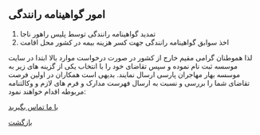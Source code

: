 ## امور گواهینامه رانندگی
1. تمدید گواهینامه رانندگی توسط پلیس راهور ناجا
2. اخذ سوابق گواهینامه رانندگی جهت کسر هزینه بیمه در کشور محل اقامت

لذا هموطنان گرامی مقیم خارج از کشور در صورت درخواست موارد بالا ابتدا در سایت موسسه ثبت نام نموده و سپس تقاضای خود را با انتخاب یکی از گزینه های زیر به موسسه بهار مهاجران پارسی ارسال نمایند. بدیهی است همکاران در اولین فرصت تقاضای شما را بررسی و نسبت به ارسال فهرست مدارک و فرم های لازم و وکالتنامه مربوطه اقدام خواهند نمود:

[با ما تماس بگیرید](#sect5)

[بازگشت](.)